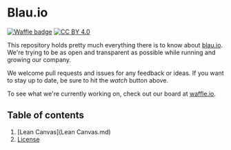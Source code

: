 # Blau.io 

[![Waffle badge](https://badge.waffle.io/blau-io/opencompany.svg?label=in%20progress&title=In%20Progress)](http://waffle.io/blau-io/opencompany)
[![CC BY 4.0](https://img.shields.io/badge/license-CC%20BY%204.0-blue.svg?style=plastic)](LICENSE.md)

This repository holds pretty much everything there is to know about [blau.io](http://blau.io). We're trying to be as open and transparent as possible while running and growing our company. 

We welcome pull requests and issues for any feedback or ideas. If you want to stay up to date, be sure to hit the *watch* button above.

To see what we're currently working on, check out our board at [waffle.io](https://waffle.io/blau-io/opencompany).

## Table of contents
1. [Lean Canvas](Lean Canvas.md)
2. [License](LICENSE.md)
